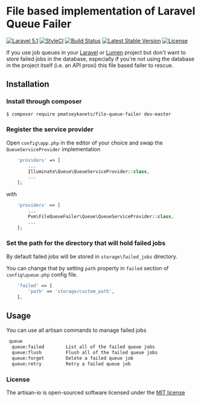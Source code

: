 # File based implementation of Laravel Queue Failer

[![Laravel 5.1](https://img.shields.io/badge/Laravel-5.1-orange.svg)](http://laravel.com)
[![StyleCI](https://styleci.io/repos/40268759/shield)](https://styleci.io/repos/40268759)
[![Build Status](https://travis-ci.org/pmatseykanets/file-queue-failer.svg)](https://travis-ci.org/pmatseykanets/file-queue-failer)
[![Latest Stable Version](https://poser.pugx.org/pmatseykanets/file-queue-failer/v/stable)](https://packagist.org/packages/pmatseykanets/file-queue-failer)
[![License](https://poser.pugx.org/pmatseykanets/file-queue-failer/license)](https://packagist.org/packages/pmatseykanets/file-queue-failer)

If you use job queues in your [Laravel](http://laravel.com) or [Lumen](http://lumen.laravel.com) project but don't want to store failed jobs in the database, especially if you're not using the database in the project itself (i.e. an API proxi) this file based failer to rescue.

## Installation

### Install through composer

```bash
$ composer require pmatseykanets/file-queue-failer dev-master
```

### Register the service provider

Open `config\app.php` in the editor of your choice and swap the `QueueServiceProvider` implementation 

```php
    'providers' => [
        ...
        Illuminate\Queue\QueueServiceProvider::class,
        ...
    ];
```

with

```php
    'providers' => [
        ...
        Pvm\FileQueueFailer\Queue\QueueServiceProvider::class,
        ...
    ];
```

### Set the path for the directory that will hold failed jobs

By default failed jobs will be stored in `storage\failed_jobs` directory.

You can change that by setting `path` property in `failed` section of `config\queue.php` config file.

```php
    'failed' => [
        'path' => 'storage/custom_path',
    ],
```

## Usage

You can use all artisan commands to manage failed jobs

```bash
 queue
  queue:failed        List all of the failed queue jobs
  queue:flush         Flush all of the failed queue jobs
  queue:forget        Delete a failed queue job
  queue:retry         Retry a failed queue job
```


### License

The artisan-io is open-sourced software licensed under the [MIT license](http://opensource.org/licenses/MIT)
